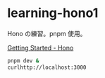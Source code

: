# learning-hono1

Hono の練習。pnpm 使用。

[Getting Started - Hono](https://hono.dev/docs/getting-started/basic)

```sh
pnpm dev &
curlhttp://localhost:3000
```
